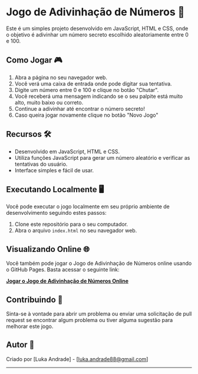 # Jogo de Adivinhação de Números 🔎

Este é um simples projeto desenvolvido em JavaScript, HTML e CSS, onde o objetivo é adivinhar um número secreto escolhido aleatoriamente entre 0 e 100.

## Como Jogar 🎮

1. Abra a página no seu navegador web.
2. Você verá uma caixa de entrada onde pode digitar sua tentativa.
3. Digite um número entre 0 e 100 e clique no botão "Chutar".
4. Você receberá uma mensagem indicando se o seu palpite está muito alto, muito baixo ou correto.
5. Continue a adivinhar até encontrar o número secreto!
6. Caso queira jogar novamente clique no botão "Novo Jogo"

## Recursos 🛠️

- Desenvolvido em JavaScript, HTML e CSS.
- Utiliza funções JavaScript para gerar um número aleatório e verificar as tentativas do usuário.
- Interface simples e fácil de usar.

## Executando Localmente 🖥️

Você pode executar o jogo localmente em seu próprio ambiente de desenvolvimento seguindo estes passos:

1. Clone este repositório para o seu computador.
2. Abra o arquivo `index.html` no seu navegador web.

## Visualizando Online 🌐

Você também pode jogar o Jogo de Adivinhação de Números online usando o GitHub Pages. Basta acessar o seguinte link:

[**Jogar o Jogo de Adivinhação de Números Online**](https://bilbocodes.github.io/jogo-numero-secreto/)

## Contribuindo 🙌

Sinta-se à vontade para abrir um problema ou enviar uma solicitação de pull request se encontrar algum problema ou tiver alguma sugestão para melhorar este jogo.

## Autor :bust_in_silhouette:

Criado por [Luka Andrade] - [luka.andrade88@gmail.com]

---
